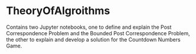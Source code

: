 # TheoryOfAlgroithms
Contains two Jupyter notebooks, one to define and explain the Post Correspondence Problem and the Bounded Post Correspondence Problem, the other to explain and develop a solution for the Countdown Numbers Game.
